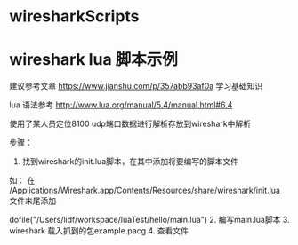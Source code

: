 # wiresharkScripts
# wireshark lua 脚本示例

建议参考文章 https://www.jianshu.com/p/357abb93af0a 学习基础知识

lua 语法参考 http://www.lua.org/manual/5.4/manual.html#6.4

使用了某人员定位8100 udp端口数据进行解析存放到wireshark中解析

步骤：
1. 找到wireshark的init.lua脚本，在其中添加将要编写的脚本文件

如： 在 /Applications/Wireshark.app/Contents/Resources/share/wireshark/init.lua 文件末尾添加
   
   dofile("/Users/lidf/workspace/luaTest/hello/main.lua")
2. 编写main.lua脚本
3. wireshark 载入抓到的包example.pacg
4. 查看文件
